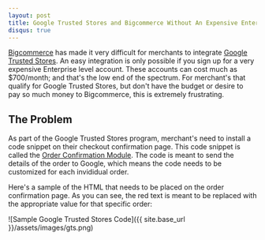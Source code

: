 ```yaml
---
layout: post
title: Google Trusted Stores and Bigcommerce Without An Expensive Enterprise Account
disqus: true
---
```


[Bigcommerce](http://www.bigcommerce.com) has made it very difficult for merchants to integrate [Google Trusted Stores](https://www.google.com/trustedstores/).
An easy integration is only possible if you sign up for a very expensive Enterprise level account. These accounts can
cost much as $700/month; and that's the low end of the spectrum. For merchant's that qualify for Google Trusted Stores,
but don't have the budget or desire to pay so much money to Bigcommerce, this is extremely frustrating.

## The Problem

As part of the Google Trusted Stores program, merchant's need to install a code snippet on their checkout confirmation page.
This code snippet is called the [Order Confirmation Module](https://support.google.com/trustedstoresmerchant/answer/6063087).
The code is meant to send the details of the order to Google, which means the code needs to be customized for each invididual
order.

Here's a sample of the HTML that needs to be placed on the order confirmation page. As you can see, the red text is meant
to be replaced with the appropriate value for that specific order:

![Sample Google Trusted Stores Code]({{ site.base_url }}/assets/images/gts.png)
